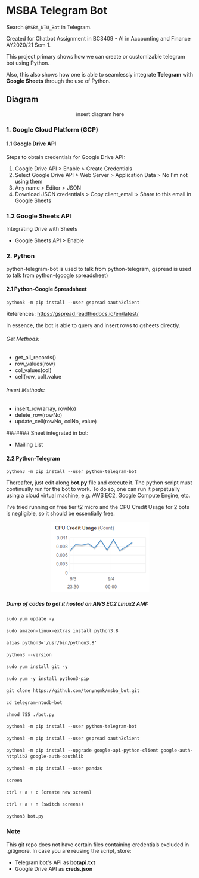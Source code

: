 # MSBA Telegram Bot
Search `@MSBA_NTU_Bot` in Telegram. 

Created for Chatbot Assignment in BC3409 - AI in Accounting and Finance AY2020/21 Sem 1.

This project primary shows how we can create or customizable telegram bot using Python.

Also, this also shows how one is able to seamlessly integrate **Telegram** with **Google Sheets** through the use of Python.

## Diagram

<p align="center">
	insert diagram here
</p>

### 1. Google Cloud Platform (GCP)

#### 1.1 Google Drive API

Steps to obtain credentials for Google Drive API:
1. Google Drive API > Enable > Create Credentials 
2. Select Google Drive API > Web Server > Application Data > No I'm not using them
3. Any name > Editor > JSON
4. Download JSON credentials > Copy client_email > Share to this email in Google Sheets

### 1.2 Google Sheets API

Integrating Drive with Sheets
- Google Sheets API > Enable

### 2. Python 

python-telegram-bot is used to talk from python-telegram, gspread is used to talk from python-(google spreadsheet)

#### 2.1 Python-Google Spreadsheet

	python3 -m pip install --user gspread oauth2client

References: https://gspread.readthedocs.io/en/latest/

In essence, the bot is able to query and insert rows to gsheets directly.

###### Get Methods:
- get_all_records()
- row_values(row)
- col_values(col)
- cell(row, col).value

###### Insert Methods:
- insert_row(array, rowNo)
- delete_row(rowNo)
- update_cell(rowNo, colNo, value)

####### Sheet integrated in bot:
- Mailing List

#### 2.2 Python-Telegram

	python3 -m pip install --user python-telegram-bot

Thereafter, just edit along **bot.py** file and execute it. The python script must continually run for the bot to work. 
To do so, one can run it perpetually using a cloud virtual machine, e.g. AWS EC2, Google Compute Engine, etc. 

I've tried running on free tier t2 micro and the CPU Credit Usage for 2 bots is negligible, so it should be essentially free.

<p align="center">
  <img src="https://raw.githubusercontent.com/tonyngmk/my-stoic-telebot/master/cpu_cred_usage.png" />
</p>


##### Dump of codes to get it hosted on AWS EC2 Linux2 AMI:

	sudo yum update -y 

	sudo amazon-linux-extras install python3.8

	alias python3='/usr/bin/python3.8'

	python3 --version

	sudo yum install git -y

	sudo yum -y install python3-pip

	git clone https://github.com/tonyngmk/msba_bot.git

	cd telegram-ntudb-bot

	chmod 755 ./bot.py

	python3 -m pip install --user python-telegram-bot

	python3 -m pip install --user gspread oauth2client
	
	python3 -m pip install --upgrade google-api-python-client google-auth-httplib2 google-auth-oauthlib

	python3 -m pip install --user pandas

	screen

	ctrl + a + c (create new screen)

	ctrl + a + n (switch screens)

	python3 bot.py

### Note

This git repo does not have certain files containing credentials excluded in .gitignore. In case you are reusing the script, store:
- Telegram bot's API as **botapi.txt**
- Google Drive API as **creds.json**
